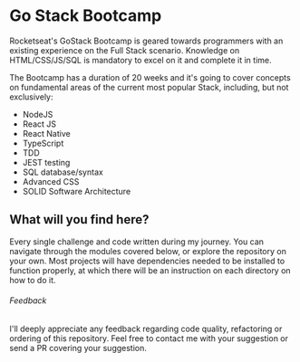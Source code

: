 # Go Stack Bootcamp

Rocketseat's GoStack Bootcamp is geared towards programmers with an existing experience on the Full Stack scenario. Knowledge on HTML/CSS/JS/SQL is mandatory to excel on it and complete it in time.

The Bootcamp has a duration of 20 weeks and it's going to cover concepts on fundamental areas of the current most popular Stack, including, but not exclusively:

* NodeJS
* React JS
* React Native
* TypeScript
* TDD
* JEST testing
* SQL database/syntax
* Advanced CSS
* SOLID Software Architecture

## What will you find here?

Every single challenge and code written during my journey. You can navigate through the modules covered below, or explore the repository on your own. Most projects will have dependencies needed to be installed to function properly, at which there will be an instruction on each directory on how to do it.

###### Feedback

I'll deeply appreciate any feedback regarding code quality, refactoring or ordering of this repository. Feel free to contact me with your suggestion or send a PR covering your suggestion.
